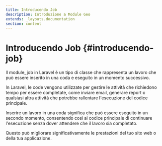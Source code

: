 ```yaml
---
title: Introducendo Job
description: Introduzione a Module Geo
extends: _layouts.documentation
section: content
---
```


# Introducendo Job {#introducendo-job}


Il module_job in Laravel è un tipo di classe che rappresenta un lavoro che può essere inserito in una coda e eseguito in un momento successivo. 

In Laravel, le code vengono utilizzate per gestire le attività che richiedono tempo per essere completate, come inviare email, generare report o qualsiasi altra attività che potrebbe rallentare l'esecuzione del codice principale. 

Inserire un lavoro in una coda significa che può essere eseguito in un secondo momento, consentendo così al codice principale di continuare l'esecuzione senza dover attendere che il lavoro sia completato. 

Questo può migliorare significativamente le prestazioni del tuo sito web o della tua applicazione.